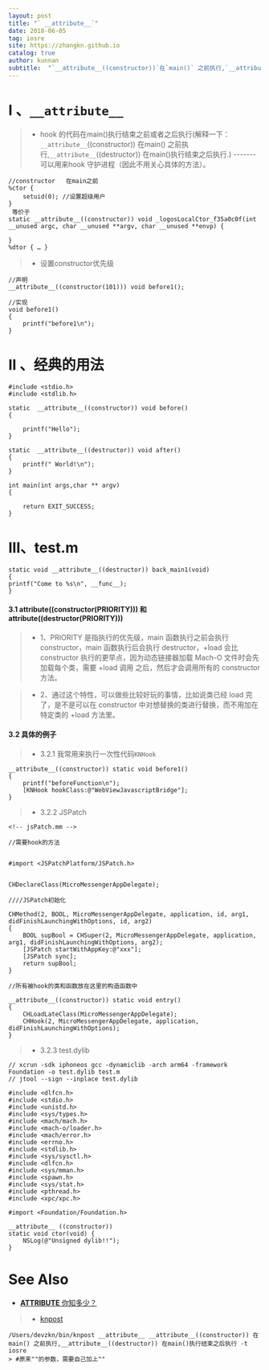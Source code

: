 ```yaml
---
layout: post
title: "` __attribute__`"
date: 2018-06-05
tag: iosre
site: https://zhangkn.github.io
catalog: true
author: kunnan
subtitle:  "`__attribute__((constructor))`在`main()` 之前执行,`__attribute__((destructor))` 在`main()`执行结束之后执行"
---
```


# I 、`__attribute__`

>* hook 的代码在main()执行结束之前或者之后执行(解释一下：`__attribute__`((constructor)) 在main() 之前执行,`__attribute__`((destructor)) 在main()执行结束之后执行.) ------- 可以用来hook 守护进程（因此不用关心具体的方法）。

```
//constructor   在main之前 
%ctor {
    setuid(0); //设置超级用户
}
 等价于
static __attribute__((constructor)) void _logosLocalCtor_f35a0c0f(int __unused argc, char __unused **argv, char __unused **envp) {

}
%dtor { … }
```

>* 设置constructor优先级

```
//声明
__attribute__((constructor(101))) void before1();

//实现
void before1()
{
    printf("before1\n");
}
```


# II 、经典的用法



```
#include <stdio.h>
#include <stdlib.h>
 
static  __attribute__((constructor)) void before()
{
 
    printf("Hello");
}
 
static  __attribute__((destructor)) void after()
{
    printf(" World!\n");
}
 
int main(int args,char ** argv)
{
 
    return EXIT_SUCCESS;
}
```
 

# III、test.m

```
static void __attribute__((destructor)) back_main1(void)
{
printf("Come to %s\n", __func__);
}
```




#### 3.1 attribute((constructor(PRIORITY))) 和 attribute((destructor(PRIORITY)))


>* 1、PRIORITY 是指执行的优先级，main 函数执行之前会执行 constructor，main 函数执行后会执行 destructor，+load 会比 constructor 执行的更早点，因为动态链接器加载 Mach-O 文件时会先加载每个类，需要 +load 调用 之后，然后才会调用所有的 constructor 方法。

>* 2、通过这个特性，可以做些比较好玩的事情，比如说类已经 load 完了，是不是可以在 constructor 中对想替换的类进行替换，而不用加在特定类的 +load 方法里。

#### 3.2 具体的例子

>* 3.2.1 我常用来执行一次性代码`KNHook `
```
__attribute__((constructor)) static void before1()
{
    printf("beforeFunction\n");
	[KNHook hookClass:@"WebViewJavascriptBridge"];
}
```

>* 3.2.2 JSPatch

```
<!-- jsPatch.mm -->

//需要hook的方法


#import <JSPatchPlatform/JSPatch.h>


CHDeclareClass(MicroMessengerAppDelegate);

////JSPatch初始化

CHMethod(2, BOOL, MicroMessengerAppDelegate, application, id, arg1, didFinishLaunchingWithOptions, id, arg2)
{
    BOOL supBool = CHSuper(2, MicroMessengerAppDelegate, application, arg1, didFinishLaunchingWithOptions, arg2);
    [JSPatch startWithAppKey:@"xxx"];
    [JSPatch sync];
    return supBool;
}

//所有被hook的类和函数放在这里的构造函数中

__attribute__((constructor)) static void entry()
{
    CHLoadLateClass(MicroMessengerAppDelegate);
    CHHook(2, MicroMessengerAppDelegate, application, didFinishLaunchingWithOptions);
}
```

>* 3.2.3 test.dylib

```
// xcrun -sdk iphoneos gcc -dynamiclib -arch arm64 -framework Foundation -o test.dylib test.m
// jtool --sign --inplace test.dylib

#include <dlfcn.h>
#include <stdio.h>
#include <unistd.h>
#include <sys/types.h>
#include <mach/mach.h>
#include <mach-o/loader.h>
#include <mach/error.h>
#include <errno.h>
#include <stdlib.h>
#include <sys/sysctl.h>
#include <dlfcn.h>
#include <sys/mman.h>
#include <spawn.h>
#include <sys/stat.h>
#include <pthread.h>
#include <xpc/xpc.h>

#import <Foundation/Foundation.h>

__attribute__ ((constructor))
static void ctor(void) {
    NSLog(@"Unsigned dylib!!");
}
```

# See Also 

- [__ATTRIBUTE__ 你知多少？](http://www.cnblogs.com/astwish/p/3460618.html)

>* [knpost](https://github.com/zhangkn/KNBin/blob/master/knpost) 
>
```
/Users/devzkn/bin/knpost __attribute__ __attribute__((constructor)) 在main() 之前执行,__attribute__((destructor)) 在main()执行结束之后执行 -t iosre
> #原来""的参数，需要自己加上""
```

